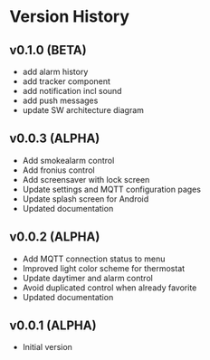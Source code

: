 # Version History

## v0.1.0 (BETA)

* add alarm history
* add tracker component
* add notification incl sound
* add push messages
* update SW architecture diagram

## v0.0.3 (ALPHA)

 * Add smokealarm control
 * Add fronius control
 * Add screensaver with lock screen
 * Update settings and MQTT configuration pages
 * Update splash screen for Android
 * Updated documentation

## v0.0.2 (ALPHA)

 * Add MQTT connection status to menu
 * Improved light color scheme for thermostat
 * Update daytimer and alarm control
 * Avoid duplicated control when already favorite
 * Updated documentation

## v0.0.1 (ALPHA)

 * Initial version
